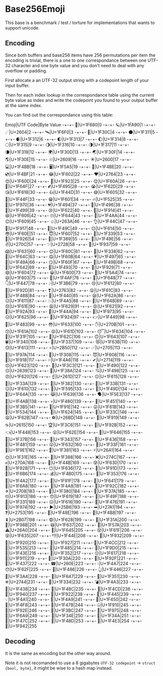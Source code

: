 # Base256Emoji

This base is a benchmark / test / torture for implementations that wants
to support unicode.

## Encoding

Since both buffers and base256 items have 256 permutations per item the
encoding is trivial, there is a one to one correspondance between one UTF-32
character and one byte value and you don't need to deal with any overflow or
padding.

First allocate a an UTF-32 output string with a codepoint length of your input
buffer.

Then for each index lookup in the correspondance table using the current byte
value as index and write the codepoint you found to your output buffer at the
same index.

You can find out the correspondance using this table:

Emoji|UTF Code|Byte Value
-+-+-
🚀|U+1F680|0
-+-+-
🪐|U+1FA90|1
-+-+-
☄|U+2604|2
-+-+-
🛰|U+1F6F0|3
-+-+-
🌌|U+1F30C|4
-+-+-
🌑|U+1F311|5
-+-+-
🌒|U+1F312|6
-+-+-
🌓|U+1F313|7
-+-+-
🌔|U+1F314|8
-+-+-
🌕|U+1F315|9
-+-+-
🌖|U+1F316|10
-+-+-
🌗|U+1F317|11
-+-+-
🌘|U+1F318|12
-+-+-
🌍|U+1F30D|13
-+-+-
🌏|U+1F30F|14
-+-+-
🌎|U+1F30E|15
-+-+-
☉|U+2609|16
-+-+-
☀|U+2600|17
-+-+-
💻|U+1F4BB|18
-+-+-
🖥|U+1F5A5|19
-+-+-
💾|U+1F4BE|20
-+-+-
💿|U+1F4BF|21
-+-+-
😂|U+1F602|22
-+-+-
❤|U+2764|23
-+-+-
😍|U+1F60D|24
-+-+-
🤣|U+1F923|25
-+-+-
😊|U+1F60A|26
-+-+-
🙏|U+1F64F|27
-+-+-
💕|U+1F495|28
-+-+-
😭|U+1F62D|29
-+-+-
😘|U+1F618|30
-+-+-
👍|U+1F44D|31
-+-+-
😅|U+1F605|32
-+-+-
👏|U+1F44F|33
-+-+-
😁|U+1F601|34
-+-+-
🔥|U+1F525|35
-+-+-
🥰|U+1F970|36
-+-+-
💔|U+1F494|37
-+-+-
💖|U+1F496|38
-+-+-
💙|U+1F499|39
-+-+-
😢|U+1F622|40
-+-+-
🤔|U+1F914|41
-+-+-
😆|U+1F606|42
-+-+-
🙄|U+1F644|43
-+-+-
💪|U+1F4AA|44
-+-+-
😉|U+1F609|45
-+-+-
☺|U+263A|46
-+-+-
👌|U+1F44C|47
-+-+-
🤗|U+1F917|48
-+-+-
💜|U+1F49C|49
-+-+-
😔|U+1F614|50
-+-+-
😎|U+1F60E|51
-+-+-
😇|U+1F607|52
-+-+-
🌹|U+1F339|53
-+-+-
🤦|U+1F926|54
-+-+-
🎉|U+1F389|55
-+-+-
💞|U+1F49E|56
-+-+-
✌|U+270C|57
-+-+-
✨|U+2728|58
-+-+-
🤷|U+1F937|59
-+-+-
😱|U+1F631|60
-+-+-
😌|U+1F60C|61
-+-+-
🌸|U+1F338|62
-+-+-
🙌|U+1F64C|63
-+-+-
😋|U+1F60B|64
-+-+-
💗|U+1F497|65
-+-+-
💚|U+1F49A|66
-+-+-
😏|U+1F60F|67
-+-+-
💛|U+1F49B|68
-+-+-
🙂|U+1F642|69
-+-+-
💓|U+1F493|70
-+-+-
🤩|U+1F929|71
-+-+-
😄|U+1F604|72
-+-+-
😀|U+1F600|73
-+-+-
🖤|U+1F5A4|74
-+-+-
😃|U+1F603|75
-+-+-
💯|U+1F4AF|76
-+-+-
🙈|U+1F648|77
-+-+-
👇|U+1F447|78
-+-+-
🎶|U+1F3B6|79
-+-+-
😒|U+1F612|80
-+-+-
🤭|U+1F92D|81
-+-+-
❣|U+2763|82
-+-+-
😜|U+1F61C|83
-+-+-
💋|U+1F48B|84
-+-+-
👀|U+1F440|85
-+-+-
😪|U+1F62A|86
-+-+-
😑|U+1F611|87
-+-+-
💥|U+1F4A5|88
-+-+-
🙋|U+1F64B|89
-+-+-
😞|U+1F61E|90
-+-+-
😩|U+1F629|91
-+-+-
😡|U+1F621|92
-+-+-
🤪|U+1F92A|93
-+-+-
👊|U+1F44A|94
-+-+-
🥳|U+1F973|95
-+-+-
😥|U+1F625|96
-+-+-
🤤|U+1F924|97
-+-+-
👉|U+1F449|98
-+-+-
💃|U+1F483|99
-+-+-
😳|U+1F633|100
-+-+-
✋|U+270B|101
-+-+-
😚|U+1F61A|102
-+-+-
😝|U+1F61D|103
-+-+-
😴|U+1F634|104
-+-+-
🌟|U+1F31F|105
-+-+-
😬|U+1F62C|106
-+-+-
🙃|U+1F643|107
-+-+-
🍀|U+1F340|108
-+-+-
🌷|U+1F337|109
-+-+-
😻|U+1F63B|110
-+-+-
😓|U+1F613|111
-+-+-
⭐|U+2B50|112
-+-+-
✅|U+2705|113
-+-+-
🥺|U+1F97A|114
-+-+-
🌈|U+1F308|115
-+-+-
😈|U+1F608|116
-+-+-
🤘|U+1F918|117
-+-+-
💦|U+1F4A6|118
-+-+-
✔|U+2714|119
-+-+-
😣|U+1F623|120
-+-+-
🏃|U+1F3C3|121
-+-+-
💐|U+1F490|122
-+-+-
☹|U+2639|123
-+-+-
🎊|U+1F38A|124
-+-+-
💘|U+1F498|125
-+-+-
😠|U+1F620|126
-+-+-
☝|U+261D|127
-+-+-
😕|U+1F615|128
-+-+-
🌺|U+1F33A|129
-+-+-
🎂|U+1F382|130
-+-+-
🌻|U+1F33B|131
-+-+-
😐|U+1F610|132
-+-+-
🖕|U+1F595|133
-+-+-
💝|U+1F49D|134
-+-+-
🙊|U+1F64A|135
-+-+-
😹|U+1F639|136
-+-+-
🗣|U+1F5E3|137
-+-+-
💫|U+1F4AB|138
-+-+-
💀|U+1F480|139
-+-+-
👑|U+1F451|140
-+-+-
🎵|U+1F3B5|141
-+-+-
🤞|U+1F91E|142
-+-+-
😛|U+1F61B|143
-+-+-
🔴|U+1F534|144
-+-+-
😤|U+1F624|145
-+-+-
🌼|U+1F33C|146
-+-+-
😫|U+1F62B|147
-+-+-
⚽|U+26BD|148
-+-+-
🤙|U+1F919|149
-+-+-
☕|U+2615|150
-+-+-
🏆|U+1F3C6|151
-+-+-
🤫|U+1F92B|152
-+-+-
👈|U+1F448|153
-+-+-
😮|U+1F62E|154
-+-+-
🙆|U+1F646|155
-+-+-
🍻|U+1F37B|156
-+-+-
🍃|U+1F343|157
-+-+-
🐶|U+1F436|158
-+-+-
💁|U+1F481|159
-+-+-
😲|U+1F632|160
-+-+-
🌿|U+1F33F|161
-+-+-
🧡|U+1F9E1|162
-+-+-
🎁|U+1F381|163
-+-+-
⚡|U+26A1|164
-+-+-
🌞|U+1F31E|165
-+-+-
🎈|U+1F388|166
-+-+-
❌|U+274C|167
-+-+-
✊|U+270A|168
-+-+-
👋|U+1F44B|169
-+-+-
😰|U+1F630|170
-+-+-
🤨|U+1F928|171
-+-+-
😶|U+1F636|172
-+-+-
🤝|U+1F91D|173
-+-+-
🚶|U+1F6B6|174
-+-+-
💰|U+1F4B0|175
-+-+-
🍓|U+1F353|176
-+-+-
💢|U+1F4A2|177
-+-+-
🤟|U+1F91F|178
-+-+-
🙁|U+1F641|179
-+-+-
🚨|U+1F6A8|180
-+-+-
💨|U+1F4A8|181
-+-+-
🤬|U+1F92C|182
-+-+-
✈|U+2708|183
-+-+-
🎀|U+1F380|184
-+-+-
🍺|U+1F37A|185
-+-+-
🤓|U+1F913|186
-+-+-
😙|U+1F619|187
-+-+-
💟|U+1F49F|188
-+-+-
🌱|U+1F331|189
-+-+-
😖|U+1F616|190
-+-+-
👶|U+1F476|191
-+-+-
🥴|U+1F974|192
-+-+-
▶|U+25B6|193
-+-+-
➡|U+27A1|194
-+-+-
❓|U+2753|195
-+-+-
💎|U+1F48E|196
-+-+-
💸|U+1F4B8|197
-+-+-
⬇|U+2B07|198
-+-+-
😨|U+1F628|199
-+-+-
🌚|U+1F31A|200
-+-+-
🦋|U+1F98B|201
-+-+-
😷|U+1F637|202
-+-+-
🕺|U+1F57A|203
-+-+-
⚠|U+26A0|204
-+-+-
🙅|U+1F645|205
-+-+-
😟|U+1F61F|206
-+-+-
😵|U+1F635|207
-+-+-
👎|U+1F44E|208
-+-+-
🤲|U+1F932|209
-+-+-
🤠|U+1F920|210
-+-+-
🤧|U+1F927|211
-+-+-
📌|U+1F4CC|212
-+-+-
🔵|U+1F535|213
-+-+-
💅|U+1F485|214
-+-+-
🧐|U+1F9D0|215
-+-+-
🐾|U+1F43E|216
-+-+-
🍒|U+1F352|217
-+-+-
😗|U+1F617|218
-+-+-
🤑|U+1F911|219
-+-+-
🌊|U+1F30A|220
-+-+-
🤯|U+1F92F|221
-+-+-
🐷|U+1F437|222
-+-+-
☎|U+260E|223
-+-+-
💧|U+1F4A7|224
-+-+-
😯|U+1F62F|225
-+-+-
💆|U+1F486|226
-+-+-
👆|U+1F446|227
-+-+-
🎤|U+1F3A4|228
-+-+-
🙇|U+1F647|229
-+-+-
🍑|U+1F351|230
-+-+-
❄|U+2744|231
-+-+-
🌴|U+1F334|232
-+-+-
💣|U+1F4A3|233
-+-+-
🐸|U+1F438|234
-+-+-
💌|U+1F48C|235
-+-+-
📍|U+1F4CD|236
-+-+-
🥀|U+1F940|237
-+-+-
🤢|U+1F922|238
-+-+-
👅|U+1F445|239
-+-+-
💡|U+1F4A1|240
-+-+-
💩|U+1F4A9|241
-+-+-
👐|U+1F450|242
-+-+-
📸|U+1F4F8|243
-+-+-
👻|U+1F47B|244
-+-+-
🤐|U+1F910|245
-+-+-
🤮|U+1F92E|246
-+-+-
🎼|U+1F3BC|247
-+-+-
🥵|U+1F975|248
-+-+-
🚩|U+1F6A9|249
-+-+-
🍎|U+1F34E|250
-+-+-
🍊|U+1F34A|251
-+-+-
👼|U+1F47C|252
-+-+-
💍|U+1F48D|253
-+-+-
📣|U+1F4E3|254
-+-+-
🥂|U+1F942|255

## Decoding

It is the same as encoding but the other way around.

Note it is not recomanded to use a 8 gigabytes `UTF-32 codepoint` ->
`struct {bool, byte}`, it might be wise to a hash map instead.
